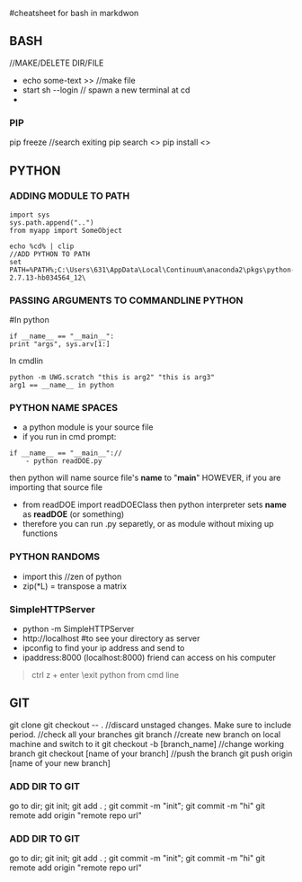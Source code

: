 #cheatsheet for bash in markdwon

## BASH

//MAKE/DELETE DIR/FILE
- echo some-text >> <filename> //make file
- start sh --login // spawn a new terminal at cd
- 

### PIP
pip freeze //search exiting
pip search <<python module>>
pip install <<python module>>

## PYTHON
### ADDING MODULE TO PATH
```
import sys
sys.path.append("..")
from myapp import SomeObject

echo %cd% | clip
//ADD PYTHON TO PATH
set PATH=%PATH%;C:\Users\631\AppData\Local\Continuum\anaconda2\pkgs\python-2.7.13-hb034564_12\
```

### PASSING ARGUMENTS TO COMMANDLINE PYTHON
#In python
```
if __name__ == "__main__": 
print "args", sys.arv[1:]
```
In cmdlin
```
python -m UWG.scratch "this is arg2" "this is arg3"
arg1 == __name__ in python
```

### PYTHON NAME SPACES
- a python module is your source file
- if you run in cmd prompt:
```
if __name__ == "__main__"://
    - python readDOE.py
```
then python will name source file's __name__ to "__main__"
HOWEVER, if you are importing that source file
   - from readDOE import readDOEClass
then python interpreter sets __name__ as __readDOE__ (or something)
- therefore you can run .py separetly, or as module without mixing up functions

### PYTHON RANDOMS
- import this //zen of python
- zip(*L) = transpose a matrix

### SimpleHTTPServer
- python -m SimpleHTTPServer
- http://localhost #to see your directory as server
- ipconfig to find your ip address and send to
- ipaddress:8000 (localhost:8000) friend can access on his computer
>ctrl z + enter \\exit python from cmd line

## GIT
git clone <link from repo>
git checkout -- . //discard unstaged changes. Make sure to include period.
//check all your branches
git branch
//create new branch on local machine and switch to it
git checkout -b [branch_name]
//change working branch
git checkout [name of your branch]
//push the branch
git push origin [name of your new branch]

### ADD DIR TO GIT
go to dir; git init; git add . ; git commit -m "init"; git commit -m "hi"
git remote add origin "remote repo url"

### ADD DIR TO GIT
go to dir; git init; git add . ; git commit -m "init"; git commit -m "hi"
git remote add origin "remote repo url"


